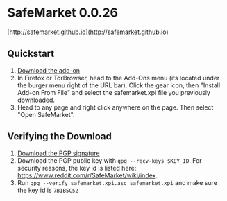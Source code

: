 # SafeMarket 0.0.26

[http://safemarket.github.io](http://safemarket.github.io)

## Quickstart

1. [Download the add-on](https://github.com/SafeMarket/SafeMarket/raw/0.0.26/safemarket.xpi?raw=true)
2. In Firefox or TorBrowser, head to the Add-Ons menu (its located under the burger menu right of the URL bar).
Click the gear icon, then "Install Add-on From File" and select the safemarket.xpi file you previously downloaded.
3. Head to any page and right click anywhere on the page. Then select "Open SafeMarket".

## Verifying the Download

1. [Download the PGP signature](https://github.com/SafeMarket/SafeMarket/raw/0.0.26/safemarket.xpi.asc?raw=true)
2. Download the PGP public key with `gpg --recv-keys $KEY_ID`. For security reasons, the key id is listed here: https://www.reddit.com/r/SafeMarket/wiki/index.
2. Run `gpg --verify safemarket.xpi.asc safemarket.xpi` and make sure the key id is `7B1B5C52`

